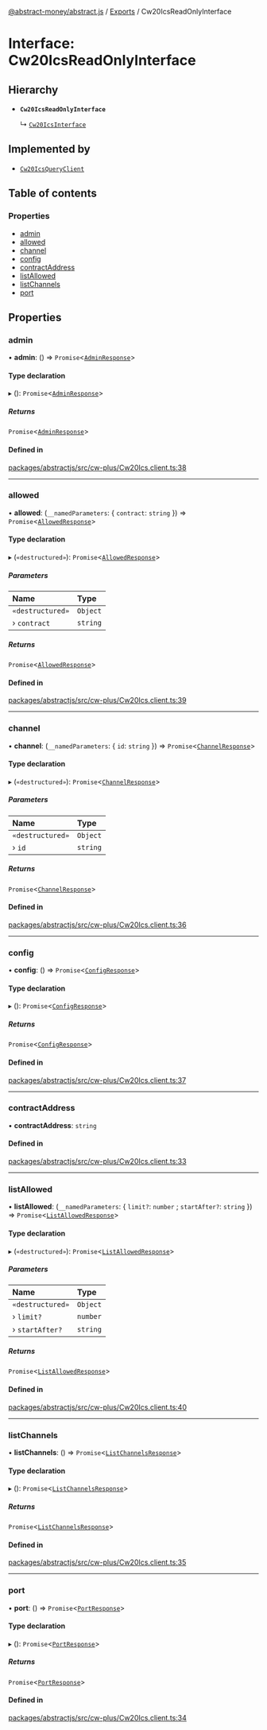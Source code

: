 [@abstract-money/abstract.js](../README.md) / [Exports](../modules.md) / Cw20IcsReadOnlyInterface

# Interface: Cw20IcsReadOnlyInterface

## Hierarchy

- **`Cw20IcsReadOnlyInterface`**

  ↳ [`Cw20IcsInterface`](Cw20IcsInterface.md)

## Implemented by

- [`Cw20IcsQueryClient`](../classes/Cw20IcsQueryClient.md)

## Table of contents

### Properties

- [admin](Cw20IcsReadOnlyInterface.md#admin)
- [allowed](Cw20IcsReadOnlyInterface.md#allowed)
- [channel](Cw20IcsReadOnlyInterface.md#channel)
- [config](Cw20IcsReadOnlyInterface.md#config)
- [contractAddress](Cw20IcsReadOnlyInterface.md#contractaddress)
- [listAllowed](Cw20IcsReadOnlyInterface.md#listallowed)
- [listChannels](Cw20IcsReadOnlyInterface.md#listchannels)
- [port](Cw20IcsReadOnlyInterface.md#port)

## Properties

### admin

• **admin**: () => `Promise`<[`AdminResponse`](Cw20IcsTypes.AdminResponse.md)\>

#### Type declaration

▸ (): `Promise`<[`AdminResponse`](Cw20IcsTypes.AdminResponse.md)\>

##### Returns

`Promise`<[`AdminResponse`](Cw20IcsTypes.AdminResponse.md)\>

#### Defined in

[packages/abstractjs/src/cw-plus/Cw20Ics.client.ts:38](https://github.com/Abstract-OS/abstract.js/blob/c46b309/packages/abstractjs/src/cw-plus/Cw20Ics.client.ts#L38)

___

### allowed

• **allowed**: (`__namedParameters`: { `contract`: `string`  }) => `Promise`<[`AllowedResponse`](Cw20IcsTypes.AllowedResponse.md)\>

#### Type declaration

▸ (`«destructured»`): `Promise`<[`AllowedResponse`](Cw20IcsTypes.AllowedResponse.md)\>

##### Parameters

| Name | Type |
| :------ | :------ |
| `«destructured»` | `Object` |
| › `contract` | `string` |

##### Returns

`Promise`<[`AllowedResponse`](Cw20IcsTypes.AllowedResponse.md)\>

#### Defined in

[packages/abstractjs/src/cw-plus/Cw20Ics.client.ts:39](https://github.com/Abstract-OS/abstract.js/blob/c46b309/packages/abstractjs/src/cw-plus/Cw20Ics.client.ts#L39)

___

### channel

• **channel**: (`__namedParameters`: { `id`: `string`  }) => `Promise`<[`ChannelResponse`](Cw20IcsTypes.ChannelResponse.md)\>

#### Type declaration

▸ (`«destructured»`): `Promise`<[`ChannelResponse`](Cw20IcsTypes.ChannelResponse.md)\>

##### Parameters

| Name | Type |
| :------ | :------ |
| `«destructured»` | `Object` |
| › `id` | `string` |

##### Returns

`Promise`<[`ChannelResponse`](Cw20IcsTypes.ChannelResponse.md)\>

#### Defined in

[packages/abstractjs/src/cw-plus/Cw20Ics.client.ts:36](https://github.com/Abstract-OS/abstract.js/blob/c46b309/packages/abstractjs/src/cw-plus/Cw20Ics.client.ts#L36)

___

### config

• **config**: () => `Promise`<[`ConfigResponse`](Cw20IcsTypes.ConfigResponse.md)\>

#### Type declaration

▸ (): `Promise`<[`ConfigResponse`](Cw20IcsTypes.ConfigResponse.md)\>

##### Returns

`Promise`<[`ConfigResponse`](Cw20IcsTypes.ConfigResponse.md)\>

#### Defined in

[packages/abstractjs/src/cw-plus/Cw20Ics.client.ts:37](https://github.com/Abstract-OS/abstract.js/blob/c46b309/packages/abstractjs/src/cw-plus/Cw20Ics.client.ts#L37)

___

### contractAddress

• **contractAddress**: `string`

#### Defined in

[packages/abstractjs/src/cw-plus/Cw20Ics.client.ts:33](https://github.com/Abstract-OS/abstract.js/blob/c46b309/packages/abstractjs/src/cw-plus/Cw20Ics.client.ts#L33)

___

### listAllowed

• **listAllowed**: (`__namedParameters`: { `limit?`: `number` ; `startAfter?`: `string`  }) => `Promise`<[`ListAllowedResponse`](Cw20IcsTypes.ListAllowedResponse.md)\>

#### Type declaration

▸ (`«destructured»`): `Promise`<[`ListAllowedResponse`](Cw20IcsTypes.ListAllowedResponse.md)\>

##### Parameters

| Name | Type |
| :------ | :------ |
| `«destructured»` | `Object` |
| › `limit?` | `number` |
| › `startAfter?` | `string` |

##### Returns

`Promise`<[`ListAllowedResponse`](Cw20IcsTypes.ListAllowedResponse.md)\>

#### Defined in

[packages/abstractjs/src/cw-plus/Cw20Ics.client.ts:40](https://github.com/Abstract-OS/abstract.js/blob/c46b309/packages/abstractjs/src/cw-plus/Cw20Ics.client.ts#L40)

___

### listChannels

• **listChannels**: () => `Promise`<[`ListChannelsResponse`](Cw20IcsTypes.ListChannelsResponse.md)\>

#### Type declaration

▸ (): `Promise`<[`ListChannelsResponse`](Cw20IcsTypes.ListChannelsResponse.md)\>

##### Returns

`Promise`<[`ListChannelsResponse`](Cw20IcsTypes.ListChannelsResponse.md)\>

#### Defined in

[packages/abstractjs/src/cw-plus/Cw20Ics.client.ts:35](https://github.com/Abstract-OS/abstract.js/blob/c46b309/packages/abstractjs/src/cw-plus/Cw20Ics.client.ts#L35)

___

### port

• **port**: () => `Promise`<[`PortResponse`](Cw20IcsTypes.PortResponse.md)\>

#### Type declaration

▸ (): `Promise`<[`PortResponse`](Cw20IcsTypes.PortResponse.md)\>

##### Returns

`Promise`<[`PortResponse`](Cw20IcsTypes.PortResponse.md)\>

#### Defined in

[packages/abstractjs/src/cw-plus/Cw20Ics.client.ts:34](https://github.com/Abstract-OS/abstract.js/blob/c46b309/packages/abstractjs/src/cw-plus/Cw20Ics.client.ts#L34)
